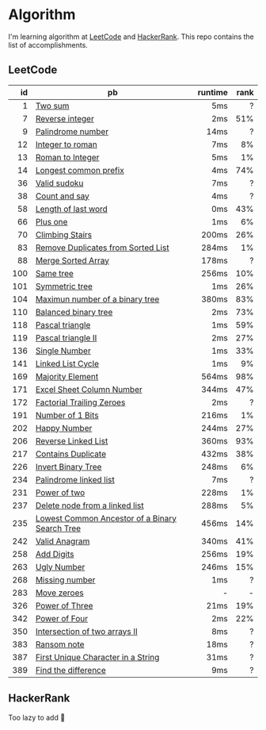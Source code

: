 # Algorithm

I'm learning algorithm at [LeetCode][leetcode] and [HackerRank][hackerrank].
This repo contains the list of accomplishments.

## LeetCode

id  | pb | runtime | rank
---: | --- | ---: | ---:
1 | [Two sum][1] | 5ms | ?
7 | [Reverse integer][7] | 2ms | 51%
9 | [Palindrome number][9] | 14ms | ?
12 | [Integer to roman][12] | 7ms | 8%
13 | [Roman to Integer][13] | 5ms | 1%
14 | [Longest common prefix][14] | 4ms | 74%
36 | [Valid sudoku][36] | 7ms | ?
38 | [Count and say][38] | 4ms | ?
58 | [Length of last word][58] | 0ms | 43%
66 | [Plus one][66] | 1ms | 6%
70 | [Climbing Stairs][70] | 200ms | 26%
83 | [Remove Duplicates from Sorted List][83] | 284ms | 1%
88 | [Merge Sorted Array][88] | 178ms | ?
100 | [Same tree][100] | 256ms | 10%
101 | [Symmetric tree][101] | 1ms | 26%
104 | [Maximun number of a binary tree][104] | 380ms | 83%
110 | [Balanced binary tree][110] | 2ms | 73%
118 | [Pascal triangle][118] | 1ms | 59%
119 | [Pascal triangle II][119] | 2ms | 27%
136 | [Single Number][136] | 1ms | 33%
141 | [Linked List Cycle][141] | 1ms | 9%
169 | [Majority Element][169] | 564ms | 98%
171 | [Excel Sheet Column Number][171] | 344ms | 47%
172 | [Factorial Trailing Zeroes][172] | 2ms | ?
191 | [Number of 1 Bits][191] | 216ms | 1%
202 | [Happy Number][202] | 244ms | 27%
206 | [Reverse Linked List][206] | 360ms | 93%
217 | [Contains Duplicate][217] | 432ms | 38%
226 | [Invert Binary Tree][226] | 248ms | 6%
234 | [Palindrome linked list][234] | 7ms | ?
231 | [Power of two][231] | 228ms | 1%
237 | [Delete node from a linked list][237] | 288ms | 5%
235 | [Lowest Common Ancestor of a Binary Search Tree][235] | 456ms | 14%
242 | [Valid Anagram][242] | 340ms | 41%
258 | [Add Digits][258] | 256ms | 19%
263 | [Ugly Number][263] | 246ms | 15%
268 | [Missing number][268] | 1ms | ?
283 | [Move zeroes][283] | - | -
326 | [Power of Three][326] | 21ms | 19%
342 | [Power of Four][342] | 2ms | 22%
350 | [Intersection of two arrays II][350] | 8ms | ?
383 | [Ransom note][383] | 18ms | ?
387 | [First Unique Character in a String][387] | 31ms | ?
389 | [Find the difference][389] | 9ms | ?

## HackerRank

Too lazy to add :see_no_evil:

[leetcode]: https://leetcode.com
[hackerrank]: http://hackerrank.com

[1]: https://leetcode.com/problems/two-sum/
[7]: https://leetcode.com/problems/reverse-integer/
[9]: https://leetcode.com/problems/palindrome-number/
[12]: https://leetcode.com/problems/integer-to-roman/
[13]: https://leetcode.com/problems/roman-to-integer/
[14]: https://leetcode.com/problems/longest-common-prefix/
[36]: https://leetcode.com/problems/valid-sudoku/
[38]: https://leetcode.com/problems/count-and-say/
[58]: https://leetcode.com/problems/length-of-last-word/
[66]: https://leetcode.com/problems/plus-one/
[70]: https://leetcode.com/problems/climbing-stairs/
[83]: https://leetcode.com/problems/remove-duplicates-from-sorted-list/
[88]: https://leetcode.com/problems/merge-sorted-array/
[100]: https://leetcode.com/problems/same-tree/
[101]: https://leetcode.com/problems/symmetric-tree/
[104]: https://leetcode.com/problems/maximum-depth-of-binary-tree/
[110]: https://leetcode.com/problems/balanced-binary-tree/
[118]: https://leetcode.com/problems/pascals-triangle/
[119]: https://leetcode.com/problems/pascals-triangle-ii/
[136]: https://leetcode.com/problems/single-number/
[141]: https://leetcode.com/problems/linked-list-cycle/
[169]: https://leetcode.com/problems/majority-element/
[171]: https://leetcode.com/problems/excel-sheet-column-number/
[172]: https://leetcode.com/problems/factorial-trailing-zeroes/
[191]: https://leetcode.com/problems/number-of-1-bits/
[202]: https://leetcode.com/problems/happy-number/
[206]: https://leetcode.com/problems/reverse-linked-list/
[217]: https://leetcode.com/problems/contains-duplicate/
[226]: https://leetcode.com/problems/invert-binary-tree/
[234]: https://leetcode.com/problems/palindrome-linked-list/
[231]: https://leetcode.com/problems/power-of-two/
[235]: https://leetcode.com/problems/lowest-common-ancestor-of-a-binary-search-tree/
[237]: https://leetcode.com/problems/delete-node-in-a-linked-list/
[242]: https://leetcode.com/problems/valid-anagram/
[258]: https://leetcode.com/problems/add-digits/
[263]: https://leetcode.com/problems/ugly-number/
[268]: https://leetcode.com/problems/missing-number/
[283]: https://leetcode.com/problems/move-zeroes/
[326]: https://leetcode.com/problems/power-of-three/
[342]: https://leetcode.com/problems/power-of-four/
[350]: https://leetcode.com/problems/intersection-of-two-arrays-ii/
[383]: https://leetcode.com/problems/ransom-note/
[387]: https://leetcode.com/problems/first-unique-character-in-a-string/
[389]: https://leetcode.com/problems/find-the-difference/
